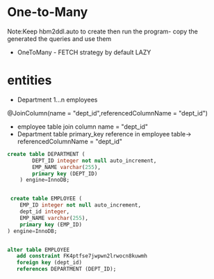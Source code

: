 # One-to-Many
Note:Keep hbm2ddl.auto to create then run the program-
     copy the generated the queries and use them
- OneToMany - FETCH strategy by default LAZY     
# entities
- Department 1...n employees

@JoinColumn(name = "dept_id",referencedColumnName = "dept_id")
- employee table join column name = "dept_id"
- Department table primary_key reference in employee table-> referencedColumnName = "dept_id"

```SQL
create table DEPARTMENT (
        DEPT_ID integer not null auto_increment,
        EMP_NAME varchar(255),
        primary key (DEPT_ID)
    ) engine=InnoDB;


 create table EMPLOYEE (
    EMP_ID integer not null auto_increment,
    dept_id integer,
    EMP_NAME varchar(255),
    primary key (EMP_ID)
) engine=InnoDB;


alter table EMPLOYEE 
   add constraint FK4ptfse7jwpwn2lrwocn8kuwmh 
   foreign key (dept_id) 
   references DEPARTMENT (DEPT_ID);
```